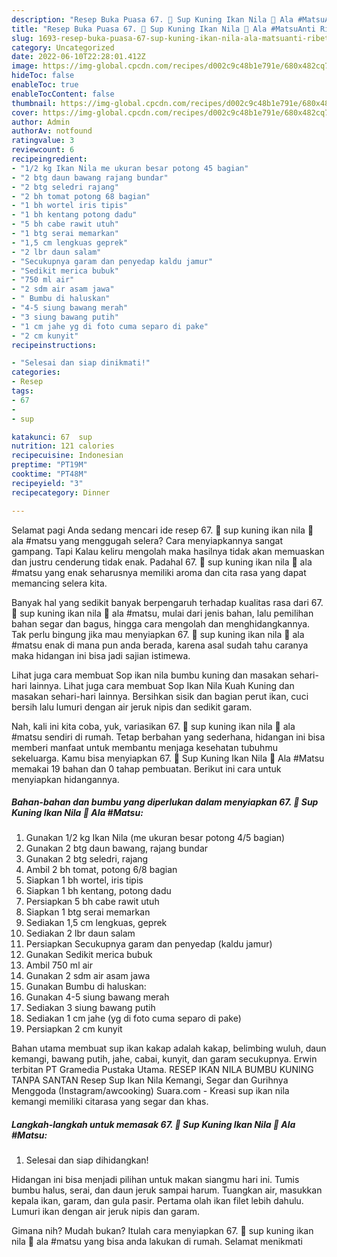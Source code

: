 ```yaml
---
description: "Resep Buka Puasa 67. 🍲 Sup Kuning Ikan Nila 🍲 Ala #MatsuAnti Ribet"
title: "Resep Buka Puasa 67. 🍲 Sup Kuning Ikan Nila 🍲 Ala #MatsuAnti Ribet"
slug: 1693-resep-buka-puasa-67-sup-kuning-ikan-nila-ala-matsuanti-ribet
category: Uncategorized
date: 2022-06-10T22:28:01.412Z
image: https://img-global.cpcdn.com/recipes/d002c9c48b1e791e/680x482cq70/67-sup-kuning-ikan-nila-ala-matsu-foto-resep-utama.jpg
hideToc: false
enableToc: true
enableTocContent: false
thumbnail: https://img-global.cpcdn.com/recipes/d002c9c48b1e791e/680x482cq70/67-sup-kuning-ikan-nila-ala-matsu-foto-resep-utama.jpg
cover: https://img-global.cpcdn.com/recipes/d002c9c48b1e791e/680x482cq70/67-sup-kuning-ikan-nila-ala-matsu-foto-resep-utama.jpg
author: Admin
authorAv: notfound
ratingvalue: 3
reviewcount: 6
recipeingredient:
- "1/2 kg Ikan Nila me ukuran besar potong 45 bagian"
- "2 btg daun bawang rajang bundar"
- "2 btg seledri rajang"
- "2 bh tomat potong 68 bagian"
- "1 bh wortel iris tipis"
- "1 bh kentang potong dadu"
- "5 bh cabe rawit utuh"
- "1 btg serai memarkan"
- "1,5 cm lengkuas geprek"
- "2 lbr daun salam"
- "Secukupnya garam dan penyedap kaldu jamur"
- "Sedikit merica bubuk"
- "750 ml air"
- "2 sdm air asam jawa"
- " Bumbu di haluskan"
- "4-5 siung bawang merah"
- "3 siung bawang putih"
- "1 cm jahe yg di foto cuma separo di pake"
- "2 cm kunyit"
recipeinstructions:

- "Selesai dan siap dinikmati!"
categories:
- Resep
tags:
- 67
- 
- sup

katakunci: 67  sup 
nutrition: 121 calories
recipecuisine: Indonesian
preptime: "PT19M"
cooktime: "PT48M"
recipeyield: "3"
recipecategory: Dinner

---
```



Selamat pagi Anda sedang mencari ide resep 67. 🍲 sup kuning ikan nila 🍲 ala #matsu yang menggugah selera? Cara menyiapkannya sangat gampang. Tapi Kalau keliru mengolah maka hasilnya tidak akan memuaskan dan justru cenderung tidak enak. Padahal 67. 🍲 sup kuning ikan nila 🍲 ala #matsu yang enak seharusnya memiliki aroma dan cita rasa yang dapat memancing selera kita.


Banyak hal yang sedikit banyak berpengaruh terhadap kualitas rasa dari 67. 🍲 sup kuning ikan nila 🍲 ala #matsu, mulai dari jenis bahan, lalu pemilihan bahan segar dan bagus, hingga cara mengolah dan menghidangkannya. Tak perlu bingung jika mau menyiapkan 67. 🍲 sup kuning ikan nila 🍲 ala #matsu enak di mana pun anda berada, karena asal sudah tahu caranya maka hidangan ini bisa jadi sajian istimewa.

Lihat juga cara membuat Sop ikan nila bumbu kuning dan masakan sehari-hari lainnya. Lihat juga cara membuat Sop Ikan Nila Kuah Kuning dan masakan sehari-hari lainnya. Bersihkan sisik dan bagian perut ikan, cuci bersih lalu lumuri dengan air jeruk nipis dan sedikit garam.


Nah, kali ini kita coba, yuk, variasikan 67. 🍲 sup kuning ikan nila 🍲 ala #matsu sendiri di rumah. Tetap berbahan yang sederhana, hidangan ini bisa memberi manfaat untuk membantu menjaga kesehatan tubuhmu sekeluarga. Kamu bisa menyiapkan 67. 🍲 Sup Kuning Ikan Nila 🍲 Ala #Matsu memakai 19 bahan dan 0 tahap pembuatan. Berikut ini cara untuk menyiapkan hidangannya.

<!--inarticleads1-->

##### Bahan-bahan dan bumbu yang diperlukan dalam menyiapkan 67. 🍲 Sup Kuning Ikan Nila 🍲 Ala #Matsu:

1. Gunakan 1/2 kg Ikan Nila (me ukuran besar potong 4/5 bagian)
1. Gunakan 2 btg daun bawang, rajang bundar
1. Gunakan 2 btg seledri, rajang
1. Ambil 2 bh tomat, potong 6/8 bagian
1. Siapkan 1 bh wortel, iris tipis
1. Siapkan 1 bh kentang, potong dadu
1. Persiapkan 5 bh cabe rawit utuh
1. Siapkan 1 btg serai memarkan
1. Sediakan 1,5 cm lengkuas, geprek
1. Sediakan 2 lbr daun salam
1. Persiapkan Secukupnya garam dan penyedap (kaldu jamur)
1. Gunakan Sedikit merica bubuk
1. Ambil 750 ml air
1. Gunakan 2 sdm air asam jawa
1. Gunakan  Bumbu di haluskan:
1. Gunakan 4-5 siung bawang merah
1. Sediakan 3 siung bawang putih
1. Sediakan 1 cm jahe (yg di foto cuma separo di pake)
1. Persiapkan 2 cm kunyit


Bahan utama membuat sup ikan kakap adalah kakap, belimbing wuluh, daun kemangi, bawang putih, jahe, cabai, kunyit, dan garam secukupnya. Erwin terbitan PT Gramedia Pustaka Utama. RESEP IKAN NILA BUMBU KUNING TANPA SANTAN Resep Sup Ikan Nila Kemangi, Segar dan Gurihnya Menggoda (Instagram/awcooking) Suara.com - Kreasi sup ikan nila kemangi memiliki citarasa yang segar dan khas. 

<!--inarticleads2-->

##### Langkah-langkah untuk memasak 67. 🍲 Sup Kuning Ikan Nila 🍲 Ala #Matsu:


1. Selesai dan siap dihidangkan!

Hidangan ini bisa menjadi pilihan untuk makan siangmu hari ini. Tumis bumbu halus, serai, dan daun jeruk sampai harum. Tuangkan air, masukkan kepala ikan, garam, dan gula pasir. Pertama olah ikan filet lebih dahulu. Lumuri ikan dengan air jeruk nipis dan garam. 

Gimana nih? Mudah bukan? Itulah cara menyiapkan 67. 🍲 sup kuning ikan nila 🍲 ala #matsu yang bisa anda lakukan di rumah. Selamat menikmati

